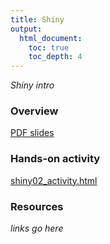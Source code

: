 ```yaml
---
title: Shiny
output:
  html_document:
    toc: true
    toc_depth: 4
---
```


*Shiny intro*

### Overview

[PDF slides](shiny01_slides.pdf)

### Hands-on activity

[shiny02_activity.html](shiny02_activity.html)

### Resources

*links go here*